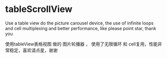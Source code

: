 # tableScrollView
Use a table view do the picture carousel device, the use of infinite loops and cell multiplexing and better performance, like please point star, thank you

使用tableView表格视图 做的 图片轮播器 ， 使用了无限循环 和 cell复用，性能非常稳定，喜欢请点星，谢谢
